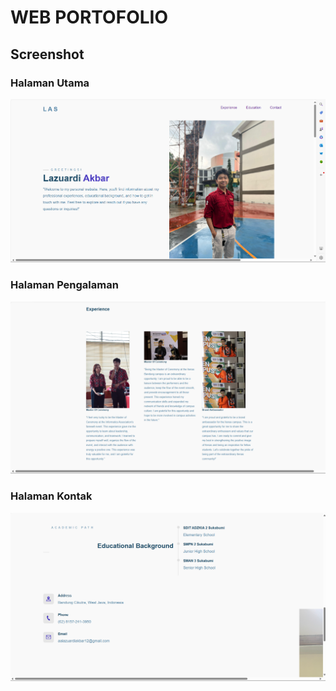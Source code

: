 # WEB PORTOFOLIO

## Screenshot

### Halaman Utama
![Halaman Utama](images/ss1.png)

### Halaman Pengalaman
![Halaman Tentang](images/ss2.png)

### Halaman Kontak
![Halaman Kontak](images/ss3.png)
